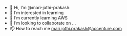 - 👋 Hi, I’m @mari-jothi-prakash
- 👀 I’m interested in learning
- 🌱 I’m currently learning AWS
- 💞️ I’m looking to collaborate on ...
- 📫 How to reach me mari.jothi.prakash@accenture.com

<!---
mari-jothi-prakash/mari-jothi-prakash is a ✨ special ✨ repository because its `README.md` (this file) appears on your GitHub profile.
You can click the Preview link to take a look at your changes.
--->
